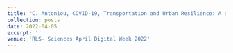 ```yaml
---
title: "C. Antoniou, COVID-19, Transportation and Urban Resilience: A Conceptual Framework, RLS- Sciences April Digital Week 2022: Sustainable and Resilient Regional Recoveries, online, 2022/4/5"
collection: posts
date: 2022-04-05
excerpt: ''
venue: 'RLS- Sciences April Digital Week 2022'
---
```

